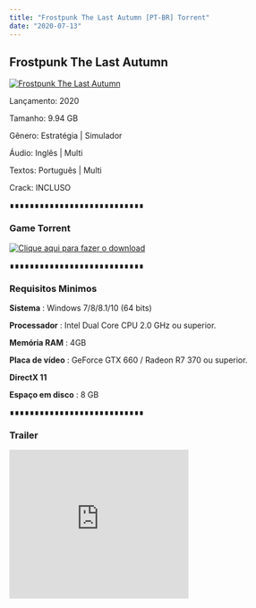 ```yaml
---
title: "Frostpunk The Last Autumn [PT-BR] Torrent"
date: "2020-07-13"
---
```


## Frostpunk The Last Autumn 

[![](https://1.bp.blogspot.com/-xduJsww5C3o/XmAmVEY-GvI/AAAAAAAAAYY/wMGk2qbTXdsrpACnvh4puZBmGuZTTQe5QCLcBGAsYHQ/s640/a020f104-d56b-4b9a-b3e6-11b3d0e6379f.jpeg "Frostpunk The Last Autumn")](https://1.bp.blogspot.com/-xduJsww5C3o/XmAmVEY-GvI/AAAAAAAAAYY/wMGk2qbTXdsrpACnvh4puZBmGuZTTQe5QCLcBGAsYHQ/s1600/a020f104-d56b-4b9a-b3e6-11b3d0e6379f.jpeg)

  

Lançamento: 2020

Tamanho: 9.94 GB

Gênero: Estratégia | Simulador

Áudio: Inglês | Multi

Textos: Português | Multi

Crack: INCLUSO

∎∎∎∎∎∎∎∎∎∎∎∎∎∎∎∎∎∎∎∎∎∎∎∎∎∎∎

  

###  Game Torrent

[![](https://1.bp.blogspot.com/-ruPWnCPWoec/XicYXvF8HuI/AAAAAAAAABI/UyLFOzfJIS8TPrFtDtaU-c8HnQ9uppeeACLcBGAsYHQ/s200/botc3a3o-filmes-via-torrent-300x135.png "Clique aqui para fazer o download")](a84398a30b80f2f1f80776ff20aa7b785ddcb6e7&dn=Frostpunk+The+Last+Autumn-CODEX&tr=udp{ca9bad4f721d92abc13e060f4f8dd78be4bc2e3e6ae69d619fbd104809de1ad1}3A{ca9bad4f721d92abc13e060f4f8dd78be4bc2e3e6ae69d619fbd104809de1ad1}2F{ca9bad4f721d92abc13e060f4f8dd78be4bc2e3e6ae69d619fbd104809de1ad1}2Ftracker.leechers-paradise.org{ca9bad4f721d92abc13e060f4f8dd78be4bc2e3e6ae69d619fbd104809de1ad1}3A6969&tr=udp{ca9bad4f721d92abc13e060f4f8dd78be4bc2e3e6ae69d619fbd104809de1ad1}3A{ca9bad4f721d92abc13e060f4f8dd78be4bc2e3e6ae69d619fbd104809de1ad1}2F{ca9bad4f721d92abc13e060f4f8dd78be4bc2e3e6ae69d619fbd104809de1ad1}2Ftracker.openbittorrent.com{ca9bad4f721d92abc13e060f4f8dd78be4bc2e3e6ae69d619fbd104809de1ad1}3A80&tr=udp{ca9bad4f721d92abc13e060f4f8dd78be4bc2e3e6ae69d619fbd104809de1ad1}3A{ca9bad4f721d92abc13e060f4f8dd78be4bc2e3e6ae69d619fbd104809de1ad1}2F{ca9bad4f721d92abc13e060f4f8dd78be4bc2e3e6ae69d619fbd104809de1ad1}2Fopen.demonii.com{ca9bad4f721d92abc13e060f4f8dd78be4bc2e3e6ae69d619fbd104809de1ad1}3A1337&tr=udp{ca9bad4f721d92abc13e060f4f8dd78be4bc2e3e6ae69d619fbd104809de1ad1}3A{ca9bad4f721d92abc13e060f4f8dd78be4bc2e3e6ae69d619fbd104809de1ad1}2F{ca9bad4f721d92abc13e060f4f8dd78be4bc2e3e6ae69d619fbd104809de1ad1}2Ftracker.coppersurfer.tk{ca9bad4f721d92abc13e060f4f8dd78be4bc2e3e6ae69d619fbd104809de1ad1}3A6969&tr=udp{ca9bad4f721d92abc13e060f4f8dd78be4bc2e3e6ae69d619fbd104809de1ad1}3A{ca9bad4f721d92abc13e060f4f8dd78be4bc2e3e6ae69d619fbd104809de1ad1}2F{ca9bad4f721d92abc13e060f4f8dd78be4bc2e3e6ae69d619fbd104809de1ad1}2Fexodus.desync.com{ca9bad4f721d92abc13e060f4f8dd78be4bc2e3e6ae69d619fbd104809de1ad1}3A6969)

∎∎∎∎∎∎∎∎∎∎∎∎∎∎∎∎∎∎∎∎∎∎∎∎∎∎∎

### Requisitos Minimos

**Sistema** : Windows 7/8/8.1/10 (64 bits)

**Processador** : Intel Dual Core CPU 2.0 GHz ou superior.

**Memória RAM** : 4GB

**Placa de vídeo** : GeForce GTX 660 / Radeon R7 370 ou superior.

**DirectX 11**

**Espaço em disco** : 8 GB

∎∎∎∎∎∎∎∎∎∎∎∎∎∎∎∎∎∎∎∎∎∎∎∎∎∎∎

  

### Trailer

<iframe allowfullscreen class="YOUTUBE-iframe-video" data-thumbnail-src="https://i.ytimg.com/vi/FV2BERgBCKs/0.jpg" frameborder="0" height="266" src="https://www.youtube.com/embed/FV2BERgBCKs?feature=player_embedded" width="320"></iframe>
